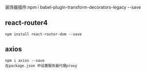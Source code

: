 装饰器插件:npm i babel-plugin-transform-decorators-legacy --save

## react-router4
    npm install react-router-dom --save


## axios
    npm i axios --save
    在package.json 中设置服务器代理proxy